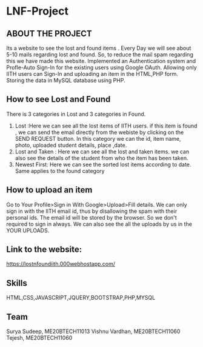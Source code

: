 # LNF-Project
## ABOUT THE PROJECT
Its a website to see the lost and found items . Every Day we will see about 5-10 mails regarding lost and found. So, to reduce the mail spam regarding this we have made this website.
Implemented an Authentication system and Profle-Auto Sign-In for the existing users using Google OAuth.
Allowing only IITH users can Sign-In and uploading an item in the HTML,PHP form.
Storing the data in MySQL database using PHP. 
## How to see Lost and Found
There is 3 categories in Lost and 3 categories in Found.
1) Lost :Here we can see all the lost items of IITH users. if this item is found , we can send the email directly from the webiste by clicking on the SEND REQUEST button. In this category we can the id, item name, photo, uploaded student details, place ,date.
2) Lost and Taken : Here we can see all the lost and taken items. we can also see the details of the student from who the item has been taken.
3) Newest First: Here we can see the sorted lost items according to date.
Same applies to the found category
## How to upload an item
Go to Your Profile>Sign in With Google>Upload>Fill details.
We can only sign in with the IITH email id, thus by disallowing the spam with their personal ids. The email id will be stored by the browser. So we don't required to sign in always. We can also see the all the uploads by us in the YOUR UPLOADS.
## Link to the website:
https://lostnfoundiith.000webhostapp.com/
## Skills
HTML,CSS,JAVASCRIPT,JQUERY,BOOTSTRAP,PHP,MYSQL
## Team
Surya Sudeep, ME20BTECH11013
Vishnu Vardhan, ME20BTECH11060
Tejesh, ME20BTECH11060
